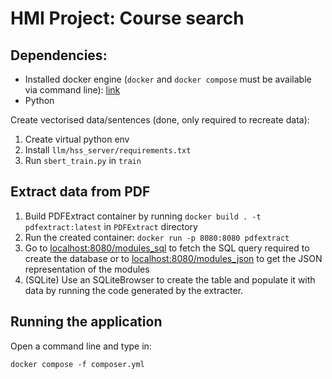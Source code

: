 HMI Project: Course search
=======

Dependencies:
--
- Installed docker engine (`docker` and `docker compose` must be available via command line): [link](https://docs.docker.com/engine/install/)
- Python

Create vectorised data/sentences (done, only required to recreate data):

1. Create virtual python env
2. Install `llm/hss_server/requirements.txt`
3. Run `sbert_train.py` in `train`

Extract data from PDF
---

1. Build PDFExtract container by running
`docker build . -t pdfextract:latest` in `PDFExtract` directory
2. Run the created container: `docker run -p 8080:8080 pdfextract`
3. Go to [localhost:8080/modules_sql](http://localhost:8080/modules_sql]) to fetch the SQL query required to create the database or to [localhost:8080/modules_json](http://localhost:8080/modules_json]) to get the JSON representation of the modules
4. (SQLite) Use an SQLiteBrowser to create the table and populate it with data by running the code generated by the extracter.


Running the application
--

Open a command line and type in:

`docker compose -f composer.yml`
